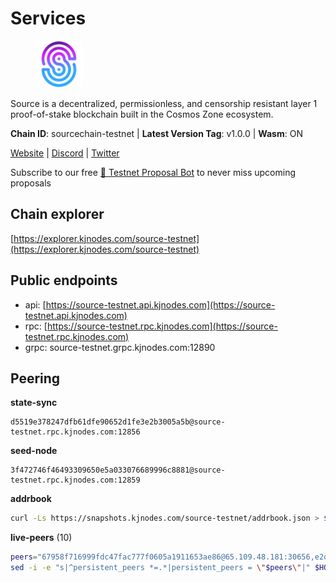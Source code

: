 # Services

<figure><img src="https://raw.githubusercontent.com/kj89/cosmos-images/main/logos/source.png" alt=""><figcaption></figcaption></figure>

Source is a decentralized, permissionless, and censorship resistant layer 1 proof-of-stake blockchain built in the Cosmos Zone ecosystem.

**Chain ID**: sourcechain-testnet | **Latest Version Tag**: v1.0.0 | **Wasm**: ON

[Website](https://www.sourceprotocol.io) | [Discord](https://discord.io/SourceProtocol) | [Twitter](https://www.twitter.com/sourceprotocol_)



Subscribe to our free [🤖 Testnet Proposal Bot](https://t.me/kjnodes_testnet_proposal_bot) to never miss upcoming proposals


## Chain explorer
[https://explorer.kjnodes.com/source-testnet](https://explorer.kjnodes.com/source-testnet)

## Public endpoints

* api: [https://source-testnet.api.kjnodes.com](https://source-testnet.api.kjnodes.com)
* rpc: [https://source-testnet.rpc.kjnodes.com](https://source-testnet.rpc.kjnodes.com)
* grpc: source-testnet.grpc.kjnodes.com:12890

## Peering

**state-sync**

```text
d5519e378247dfb61dfe90652d1fe3e2b3005a5b@source-testnet.rpc.kjnodes.com:12856
```

**seed-node**

```text
3f472746f46493309650e5a033076689996c8881@source-testnet.rpc.kjnodes.com:12859
```

**addrbook**
```bash
curl -Ls https://snapshots.kjnodes.com/source-testnet/addrbook.json > $HOME/.source/config/addrbook.json
```

**live-peers** (10)
```bash
peers="67958f716999fdc47fac777f0605a1911653ae86@65.109.48.181:30656,e2d9b74c65a383a34f9156adb47583e67f996a66@65.109.90.171:28656,cba9a7c35b554596577e9708d405eb83b1f2a6d2@65.21.248.172:26656,8b75c926d4060560dbbead7d8b0300b7b411ff9b@5.252.193.133:26656,492d7c007dd37f05d2b469865685eb9e4460a379@35.87.85.162:26656,a9e8376ba9309bdcf5d6ed00e8960d70a03bb3f2@213.202.218.28:26656,46ae715de3bcf284ff997b841e6e82f279e3654f@154.26.153.179:26656,9d16b552697cdce3c8b4f23de53708533d99bc59@165.232.144.133:26656,b57b9573b55c57c534cdb70a53138dec739b519d@212.23.222.220:26356,d5519e378247dfb61dfe90652d1fe3e2b3005a5b@65.109.68.190:12856"
sed -i -e "s|^persistent_peers *=.*|persistent_peers = \"$peers\"|" $HOME/.source/config/config.toml
```

